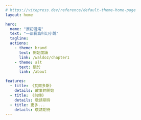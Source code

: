 ```yaml
---
# https://vitepress.dev/reference/default-theme-home-page
layout: home

hero:
  name: "原初混沌"
  text: "一部長篇科幻小說"
  tagline: 
  actions:
    - theme: brand
      text: 開始閱讀
      link: /waldoz/chapter1
    - theme: alt
      text: 關於
      link: /about

features:
  - title: 《瓦爾多斯》
    details: 故事的開始
  - title: 《前傳》
    details: 敬請期待
  - title: 更多...
    details: 敬請期待
---
```


